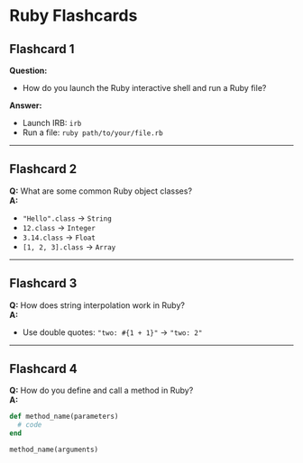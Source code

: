 # Ruby Flashcards

## Flashcard 1  
**Question:**
- How do you launch the Ruby interactive shell and run a Ruby file?

**Answer:**  
- Launch IRB: `irb`  
- Run a file: `ruby path/to/your/file.rb`  

---

## Flashcard 2  
**Q:** What are some common Ruby object classes?  
**A:**  
- `"Hello".class` → `String`  
- `12.class` → `Integer`  
- `3.14.class` → `Float`  
- `[1, 2, 3].class` → `Array`  

---

## Flashcard 3  
**Q:** How does string interpolation work in Ruby?  
**A:**  
- Use double quotes: `"two: #{1 + 1}"` → `"two: 2"`  

---

## Flashcard 4  
**Q:** How do you define and call a method in Ruby?  
**A:**  
```ruby
def method_name(parameters)
  # code
end

method_name(arguments)
